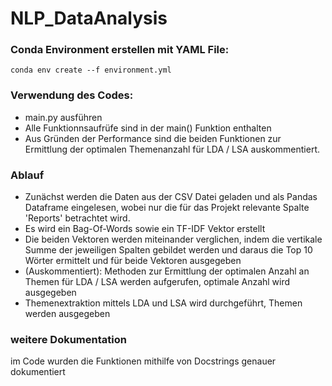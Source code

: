 # NLP_DataAnalysis  
  
### Conda Environment erstellen mit YAML File:  
  
```  
conda env create --f environment.yml  
```  

### Verwendung des Codes:

- main.py ausführen
- Alle Funktionnsaufrüfe sind in der main() Funktion enthalten
- Aus Gründen der Performance sind die beiden Funktionen zur Ermittlung der optimalen Themenanzahl für LDA / LSA auskommentiert. 

### Ablauf

- Zunächst werden die Daten aus der CSV Datei geladen und als Pandas Dataframe eingelesen, wobei nur die für das Projekt relevante Spalte 'Reports' betrachtet wird.
- Es wird ein Bag-Of-Words sowie ein TF-IDF Vektor erstellt
- Die beiden Vektoren werden miteinander verglichen, indem die vertikale Summe der jeweiligen Spalten gebildet werden und daraus die Top 10 Wörter ermittelt und für beide Vektoren ausgegeben
- (Auskommentiert): Methoden zur Ermittlung der optimalen Anzahl an Themen für LDA / LSA werden aufgerufen, optimale Anzahl wird ausgegeben
- Themenextraktion mittels LDA und LSA wird durchgeführt, Themen werden ausgegeben

### weitere Dokumentation

im Code wurden die Funktionen mithilfe von Docstrings genauer dokumentiert
